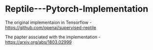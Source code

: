 # Reptile---Pytorch-Implementation
The original implementaion in Tensorflow - https://github.com/openai/supervised-reptile

The papter assciated with the implementation -  https://arxiv.org/abs/1803.02999
